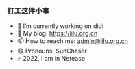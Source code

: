 ### 打工这件小事

- 🔭 I’m currently working on didi
- 🌱 My blog: https://lilu.org.cn
- 📫 How to reach me: admin@lilu.org.cn
- 😄 Pronouns: SunChaser
- ⚡ 2022, I am in Netease

<!--
**sunchaser-lilu/sunchaser-lilu** is a ✨ _special_ ✨ repository because its `README.md` (this file) appears on your GitHub profile.

Here are some ideas to get you started:

- 🔭 I’m currently working on ...
- 🌱 I’m currently learning ...
- 👯 I’m looking to collaborate on ...
- 🤔 I’m looking for help with ...
- 💬 Ask me about ...
- 📫 How to reach me: ...
- 😄 Pronouns: ...
- ⚡ Fun fact: ...
-->
